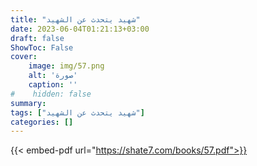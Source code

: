 ```yaml
---
title: "شهيد يتحدث عن الشهيد"
date: 2023-06-04T01:21:13+03:00
draft: false
ShowToc: False
cover:
    image: img/57.png
    alt: 'صورة'
    caption: ''
#    hidden: false
summary: 
tags: ["شهيد يتحدث عن الشهيد"]
categories: []
---
```

{{< embed-pdf url="https://shate7.com/books/57.pdf">}}


